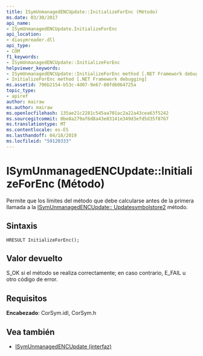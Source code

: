 ```yaml
---
title: ISymUnmanagedENCUpdate::InitializeForEnc (Método)
ms.date: 03/30/2017
api_name:
- ISymUnmanagedENCUpdate.InitializeForEnc
api_location:
- diasymreader.dll
api_type:
- COM
f1_keywords:
- ISymUnmanagedENCUpdate::InitializeForEnc
helpviewer_keywords:
- ISymUnmanagedENCUpdate::InitializeForEnc method [.NET Framework debugging]
- InitializeForEnc method [.NET Framework debugging]
ms.assetid: 796b2154-b53c-4d07-9e67-80fd6064725a
topic_type:
- apiref
author: mairaw
ms.author: mairaw
ms.openlocfilehash: 135ae21c2281c545aa701ac2a22a43cea63f5242
ms.sourcegitcommit: 0be8a279af6d8a43e03141e349d3efd5d35f8767
ms.translationtype: MT
ms.contentlocale: es-ES
ms.lasthandoff: 04/18/2019
ms.locfileid: "59120333"
---
```

# <a name="isymunmanagedencupdateinitializeforenc-method"></a>ISymUnmanagedENCUpdate::InitializeForEnc (Método)
Permite que los límites del método que debe calcularse antes de la primera llamada a la [ISymUnmanagedENCUpdate:: Updatesymbolstore2](../../../../docs/framework/unmanaged-api/diagnostics/isymunmanagedencupdate-updatesymbolstore2-method.md) método.  
  
## <a name="syntax"></a>Sintaxis  
  
```  
HRESULT InitializeForEnc();  
```  
  
## <a name="return-value"></a>Valor devuelto  
 S_OK si el método se realiza correctamente; en caso contrario, E_FAIL u otro código de error.  
  
## <a name="requirements"></a>Requisitos  
 **Encabezado**: CorSym.idl, CorSym.h  
  
## <a name="see-also"></a>Vea también

- [ISymUnmanagedENCUpdate (interfaz)](../../../../docs/framework/unmanaged-api/diagnostics/isymunmanagedencupdate-interface.md)
